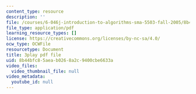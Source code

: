 ```yaml
---
content_type: resource
description: ''
file: /courses/6-046j-introduction-to-algorithms-sma-5503-fall-2005/8b44bfc85aeab0268a2c9400cbe6633a_PYvJmLKhM-Y.pdf
file_type: application/pdf
learning_resource_types: []
license: https://creativecommons.org/licenses/by-nc-sa/4.0/
ocw_type: OCWFile
resourcetype: Document
title: 3play pdf file
uid: 8b44bfc8-5aea-b026-8a2c-9400cbe6633a
video_files:
  video_thumbnail_file: null
video_metadata:
  youtube_id: null
---
```

